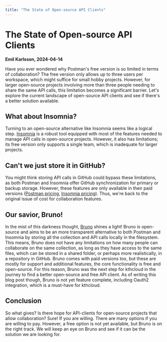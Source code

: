 ```yaml
---
title: "The State of Open-source API Clients"
---
```


# The State of Open-source API Clients
**Emil Karlsson, 2024-04-14**

Have you ever wondered why Postman's free version is so limited in terms of collaboration? The free version only allows up to three users per workspace, which might suffice for small hobby projects. However, for larger open-source projects involving more than three people needing to share the same API calls, this limitation becomes a significant barrier. Let's explore the current landscape of open-source API clients and see if there's a better solution available.

## What about Insomnia?
Turning to an open-source alternative like Insomnia seems like a logical step. [Insomnia](https://insomnia.rest) is a robust tool equipped with most of the features needed to manage API calls in open-source projects. However, it also has limitations; its free version only supports a single team, which is inadequate for larger projects.

## Can't we just store it in GitHub?
You might think storing API calls in GitHub could bypass these limitations, as both Postman and Insomnia offer GitHub synchronization for primary or backup storage. However, these features are only available in their paid versions ([Postman pricing](https://www.postman.com/pricing/), [Insomnia pricing](https://insomnia.rest/pricing)). Thus, we're back to the original issue of cost for collaboration features.

## Our savior, Bruno!
In the mist of this darkness thought, [Bruno](https://www.usebruno.com) shines a light! Bruno is open-source and aims to be an more transparent alternative to both Postman and Insomnia by storing all the collection and API calls locally in the filesystem. This means, Bruno does not have any limitations on how many people can collaborate on the same collection, as long as they have access to the same files, which can be stored in a shared folder, or perhaps more realistically, in a repository in GitHub. Bruno comes with paid versions too, but these are mostly for support and additional features, the core functionality is free and open-source. For this reason, Bruno was the next step for kthcloud in the journey to find a better open-source and free API client. As of writing this blog post though, Bruno is not yet feature complete, including Oauth2 integration, which is a must-have for kthcloud. 

## Conclusion
So what gives? Is there hope for API-clients for open-source projects that allow collaboration? Sure! If you are willing. There are many options if you are willing to pay. However, a free option is not yet available, but Bruno is on the right track. We will keep an eye on Bruno and see if it can be the solution we are looking for.